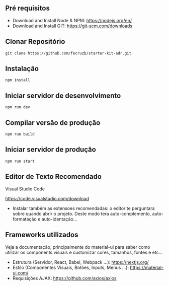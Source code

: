 ## Pré requisitos

- Download and Install Node & NPM: https://nodejs.org/en/
- Download and Install GIT: https://git-scm.com/downloads

## Clonar Repositório

```
git clone https://github.com/fecruzb/starter-kit-adr.git
```

## Instalação

```
npm install
```

## Iniciar servidor de desenvolvimento

```
npm run dev
```

## Compilar versão de produção

```
npm run build
```

## Iniciar servidor de produção

```
npm run start
```

## Editor de Texto Recomendado

Visual Studio Code

https://code.visualstudio.com/download

- Instalar também as extensoes recomendadas: o editor te perguntara sobre quando abrir o projeto. Deste modo tera auto-complemento, auto-formatação e auto-identação...

## Frameworks utilizados

Veja a documentação, principalmente do material-ui para saber como utilizar os components visuais e customizar cores, tamanhos, fontes e etc...

- Estrutura (Servidor, React, Babel, Webpack ...): https://nextjs.org/
- Estilo (Componentes Visuais, Botões, Inputs, Menus ...): https://material-ui.com/
- Requisições AJAX: https://github.com/axios/axios
